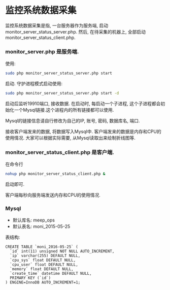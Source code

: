 # 监控系统数据采集
监控系统数据采集是指, 一台服务器作为服务端, 启动monitor_server_status_server.php. 然后, 在待采集的机器上, 全部启动monitor_server_status_client.php.

### monitor_server.php 是服务端.
使用:
```bash
sudo php monitor_server_status_server.php start
```
启动. 守护进程模式启动使用:
```bash
sudo php monitor_server_status_server.php start -d
```
启动后监听19910端口, 接收数据. 在启动时, 每启动一个子进程, 这个子进程都会初始化一个Mysql链接.这个进程内的所有链接都可以使用.

Mysql的链接信息请自行修改为自己的IP, 账号, 密码, 数据库名, 端口.

接收客户端发来的数据, 将数据写入Mysql中. 客户端发来的数据是内存和CPU的使用情况. 大家可以根据实际需要, 从Mysql读取出来绘制折线图等.

### monitor_server_status_client.php 是客户端.
在命令行
```bash
nohup php monitor_server_status_client.php &
```
启动即可.

客户端每秒向服务端发送内存和CPU的使用情况.


### Mysql
- 默认库名: meep_ops
- 默认表名: moni_2015-05-25

表结构:
```
CREATE TABLE `moni_2016-05-25` (
  `id` int(11) unsigned NOT NULL AUTO_INCREMENT,
  `ip` varchar(255) DEFAULT NULL,
  `cpu_sys` float DEFAULT NULL,
  `cpu_user` float DEFAULT NULL,
  `memory` float DEFAULT NULL,
  `create_time` datetime DEFAULT NULL,
  PRIMARY KEY (`id`)
) ENGINE=InnoDB AUTO_INCREMENT=1;
```